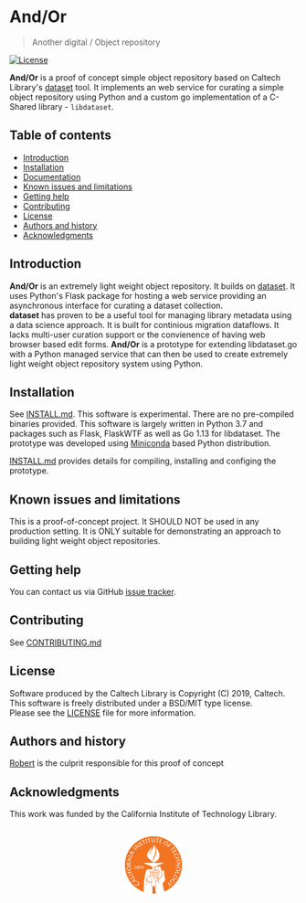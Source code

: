 And/Or
=====================================================

> <span class="red">An</span>other <span class="red">d</span>igital / <span class="red">O</span>bject <span class="red">r</span>epository

[![License](https://img.shields.io/badge/License-BSD%203--Clause-blue.svg?style=flat-square)](https://choosealicense.com/licenses/bsd-3-clause)

<!-- [![Latest release](https://img.shields.io/badge/Latest_release-0.0.1-b44e88.svg?style=flat-square)](http://shields.io) -->



**And/Or** is a proof of concept simple object repository based on 
Caltech Library's [dataset](https://caltechlibrary.github.io/dataset "And/Or requires v0.1.x")
tool.  It implements an web service for curating a simple object
repository using Python and a custom go implementation of a C-Shared
library - `libdataset`.


Table of contents
-----------------

* [Introduction](#introduction)
* [Installation](install.html)
* [Documentation](docs/)
* [Known issues and limitations](#known-issues-and-limitations)
* [Getting help](#getting-help)
* [Contributing](contributing.html)
* [License](#license)
* [Authors and history](#authors-and-history)
* [Acknowledgments](#authors-and-acknowledgments)


Introduction
------------

**And/Or** is an extremely light weight object repository. 
It builds on [dataset](https://github.com/caltechlibrary/dataset).
It uses Python's Flask package for hosting a web service providing
an asynchronous interface for curating a dataset collection.  
__dataset__ has proven to be a useful tool for managing library 
metadata using a data science approach.  It is built for continious 
migration dataflows.  It lacks multi-user curation support or the 
convienence of having web browser based edit forms. **And/Or** is a 
prototype for extending libdataset.go with a Python managed
service that can then be used to create extremely light weight 
object repository system using Python.


Installation
------------

See [INSTALL.md](install.html). This software is experimental.
There are no pre-compiled binaries provided. This software 
is largely written in Python 3.7 and packages such
as Flask, FlaskWTF as well as Go 1.13 for libdataset. The prototype 
was developed using [Miniconda]() based Python distribution.

[INSTALL.md](install.html) provides details for compiling, 
installing and configing the prototype.


Known issues and limitations
----------------------------

This is a proof-of-concept project. It SHOULD NOT be used
in any production setting.  It is ONLY suitable for demonstrating
an approach to building light weight object repositories.

Getting help
------------

You can contact us via GitHub [issue tracker](https://github.com/caltechlibrary/andor/issues).

Contributing
------------

See [CONTRIBUTING.md](contributing.html)


License
-------

Software produced by the Caltech Library is Copyright (C) 2019, Caltech.  
This software is freely distributed under a BSD/MIT type license.  
Please see the [LICENSE](LICENSE) file for more information.


Authors and history
---------------------------

[Robert](https://rsdoiel.github.io) is the culprit responsible 
for this proof of concept


Acknowledgments
---------------

This work was funded by the California Institute of Technology Library.

<div align="center">
  <br>
  <a href="https://www.caltech.edu">
    <img width="100" height="100" src="assets/caltech-round.svg">
  </a>
</div>

